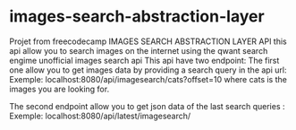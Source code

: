 # images-search-abstraction-layer
Projet from freecodecamp 
IMAGES SEARCH ABSTRACTION LAYER API
this api allow you to search images on the internet using the qwant search engime unofficial images search api
This api have two endpoint:
The first one allow you to get images data by providing a search query in the api url:
Exemple: localhost:8080/api/imagesearch/cats?offset=10 where cats is the images you are looking for.

The second endpoint allow you to get json data of the last search queries :
Exemple: localhost:8080/api/latest/imagesearch/
